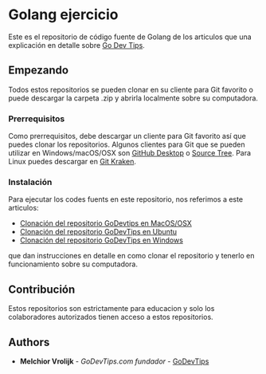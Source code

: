 # Golang ejercicio
Este es el repositorio de código fuente de Golang de los articulos que una explicación en detalle sobre [Go Dev Tips](https://www.godevtips.com/es).

## Empezando
Todos estos repositorios se pueden clonar en su cliente para Git favorito o puede descargar la carpeta .zip y abrirla localmente sobre su computadora.

### Prerrequisitos
Como prerrequisitos, debe descargar un cliente para Git favorito así que puedes clonar los repositorios. Algunos clientes para Git que se pueden utilizar en Windows/macOS/OSX son [GitHub Desktop](https://desktop.github.com) o [Source Tree](https://www.sourcetreeapp.com). Para Linux puedes descargar en [Git Kraken](https://www.gitkraken.com).

### Instalación
Para ejecutar los codes fuents en este repositorio, nos referimos a este articulos:
* [Clonación del repositorio GoDevtips en MacOS/OSX](https://godevtips.com/es/2020/04/04/clonacion-del-repositorio-godevtips-en-tu-mac/)
* [Clonación del repositorio GoDevTips en Ubuntu](https://godevtips.com/es/2020/04/02/clonacion-del-repositorio-godevtips-en-ubuntu/)
* [Clonación del repositorio GoDevTips en Windows](https://godevtips.com/es/2020/04/04/clonacion-del-repositorio-godevtips-en-windows/)

que dan instrucciones en detalle en como clonar el repositorio y tenerlo en funcionamiento sobre su computadora.

## Contribución
Estos repositorios son estrictamente para educacion y solo los colaboradores autorizados tienen acceso a estos repositorios.

## Authors

* **Melchior Vrolijk** - *GoDevTips.com fundador* - [GoDevTips](https://www.godevtips.com)
